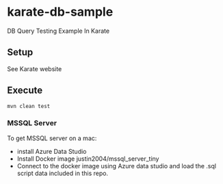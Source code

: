# karate-db-sample

DB Query Testing Example In Karate

## Setup

See Karate website

## Execute

    mvn clean test

    

### MSSQL Server

To get MSSQL server on a mac:

- install   Azure Data Studio
- Install Docker image justin2004/mssql_server_tiny
- Connect to the docker image using Azure data studio and load the .sql script data included in this repo.



